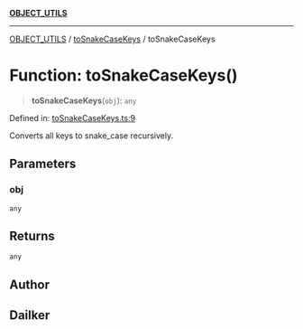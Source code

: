 [**OBJECT_UTILS**](../../README.md)

***

[OBJECT_UTILS](../../README.md) / [toSnakeCaseKeys](../README.md) / toSnakeCaseKeys

# Function: toSnakeCaseKeys()

> **toSnakeCaseKeys**(`obj`): `any`

Defined in: [toSnakeCaseKeys.ts:9](https://github.com/dailker/everyutil/blob/db1e809d4c097dd2ba5f952e07c115f09a518c6c/src/object/toSnakeCaseKeys.ts#L9)

Converts all keys to snake_case recursively.

## Parameters

### obj

`any`

## Returns

`any`

## Author

## Dailker
